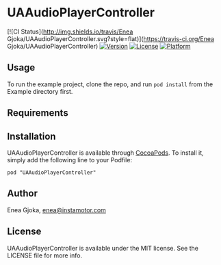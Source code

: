 # UAAudioPlayerController

[![CI Status](http://img.shields.io/travis/Enea Gjoka/UAAudioPlayerController.svg?style=flat)](https://travis-ci.org/Enea Gjoka/UAAudioPlayerController)
[![Version](https://img.shields.io/cocoapods/v/UAAudioPlayerController.svg?style=flat)](http://cocoadocs.org/docsets/UAAudioPlayerController)
[![License](https://img.shields.io/cocoapods/l/UAAudioPlayerController.svg?style=flat)](http://cocoadocs.org/docsets/UAAudioPlayerController)
[![Platform](https://img.shields.io/cocoapods/p/UAAudioPlayerController.svg?style=flat)](http://cocoadocs.org/docsets/UAAudioPlayerController)

## Usage

To run the example project, clone the repo, and run `pod install` from the Example directory first.

## Requirements

## Installation

UAAudioPlayerController is available through [CocoaPods](http://cocoapods.org). To install
it, simply add the following line to your Podfile:

    pod "UAAudioPlayerController"

## Author

Enea Gjoka, enea@instamotor.com

## License

UAAudioPlayerController is available under the MIT license. See the LICENSE file for more info.

